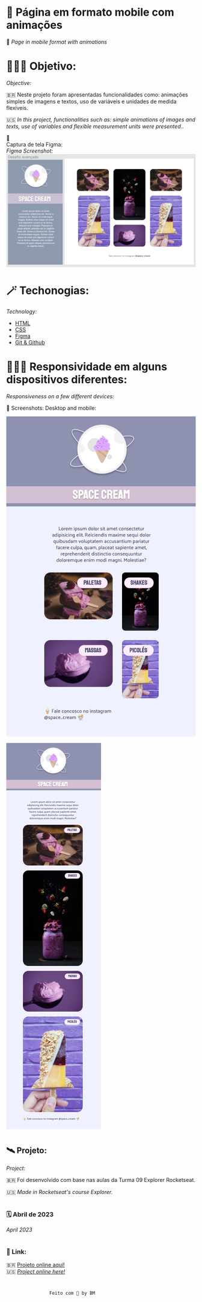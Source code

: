 # 🍦 Página em formato mobile com animações
🍨 _Page in mobile format with animations_

# 👩🏼‍🚀 Objetivo:
_Objective:_

🇧🇷 Neste projeto foram apresentadas funcionalidades como: animações simples de imagens e textos, uso de variáveis e unidades de medida flexíveis.


🇺🇸 _In this project, functionalities such as: simple animations of images and texts, use of variables and flexible measurement units were presented.._

📸 <br> 
 Captura de tela Figma:
<br>
 _Figma Screenshot:_
![](../images/figma.png)

# 🪄 Techonogias:
_Technology:_

- [HTML](../index.html)
- [CSS](../css.html)
- [Figma](https://www.figma.com/file/YIwVKGWUbkqe8p93g09wo7/Stage-03---Grid-com-anima%C3%A7%C3%B5es-(Copy)?node-id=0-1&t=5b1iAU6UPKPCu94U-0)
- [Git & Github](https://github.com/BiancaMos)

# 

# 👩🏻‍💻 Responsividade em alguns dispositivos diferentes:
_Responsiveness on a few different devices:_  

📸 Screenshots: Desktop and mobile:

![](../images/responsivo.png)

![](../images/desktop.png)

#
## 🛰 Projeto:
 _Project:_

🇧🇷 Foi desenvolvido com base nas aulas da Turma 09 Explorer Rocketseat.  

🇺🇸 _Made in Rocketseat's course Explorer._
#
### 🗓 Abril de 2023
 _April 2023_ 
#
 ### 🔗 Link: 
 🇧🇷 [Projeto online aqui!](http://127.0.0.1:5500/index.html)
 <br> 
 🇺🇸 [_Project online here!_](http://127.0.0.1:5500/index.html)

 #
                    Feito com 💜 by BM